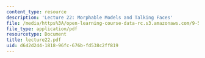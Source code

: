 ```yaml
---
content_type: resource
description: 'Lecture 22: Morphable Models and Talking Faces'
file: /media/https%3A/open-learning-course-data-rc.s3.amazonaws.com/9-520-statistical-learning-theory-and-applications-spring-2003/d642d244181896fc676bfd538c2ff819_lecture22.pdf
file_type: application/pdf
resourcetype: Document
title: lecture22.pdf
uid: d642d244-1818-96fc-676b-fd538c2ff819
---
```

